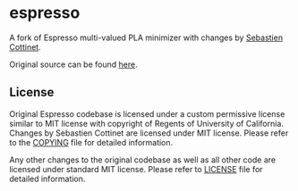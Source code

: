 # espresso

A fork of Espresso multi-valued PLA minimizer with changes by [Sebastien Cottinet](https://github.com/scottinet/espresso-logic-minimizer).

Original source can be found [here](https://ptolemy.berkeley.edu/projects/embedded/pubs/downloads/espresso/index.htm).

## License

Original Espresso codebase is licensed under a custom permissive license similar to MIT license with copyright 
of Regents of University of California. Changes by Sebastien Cottinet are licensed under MIT license. Please refer to the [COPYING](COPYING) file for detailed information.

Any other changes to the original codebase as well as all other code are licensed under standard MIT license.
Please refer to [LICENSE](LICENSE) file for detailed information.
